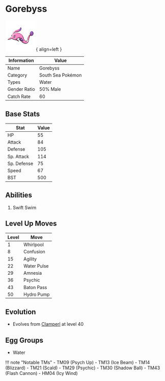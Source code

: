 # Gorebyss

![Gorebyss](../images/pokemon/368.png){ align=left }

| Information | Value |
|------------|--------|
| Name | Gorebyss |
| Category | South Sea Pokémon |
| Types | Water |
| Gender Ratio | 50% Male |
| Catch Rate | 60 |

## Base Stats

| Stat | Value |
|------|-------|
| HP | 55 |
| Attack | 84 |
| Defense | 105 |
| Sp. Attack | 114 |
| Sp. Defense | 75 |
| Speed | 67 |
| BST | 500 |

## Abilities
1. Swift Swim

## Level Up Moves
| Level | Move |
|-------|------|
| 1 | Whirlpool |
| 8 | Confusion |
| 15 | Agility |
| 22 | Water Pulse |
| 29 | Amnesia |
| 36 | Psychic |
| 43 | Baton Pass |
| 50 | Hydro Pump |

## Evolution
- Evolves from [Clamperl](366-clamperl.md) at level 40

## Egg Groups
- Water

!!! note "Notable TMs"
    - TM09 (Psych Up)
    - TM13 (Ice Beam)
    - TM14 (Blizzard)
    - TM21 (Scald)
    - TM29 (Psychic)
    - TM30 (Shadow Ball)
    - TM43 (Flash Cannon)
    - HM04 (Icy Wind)
